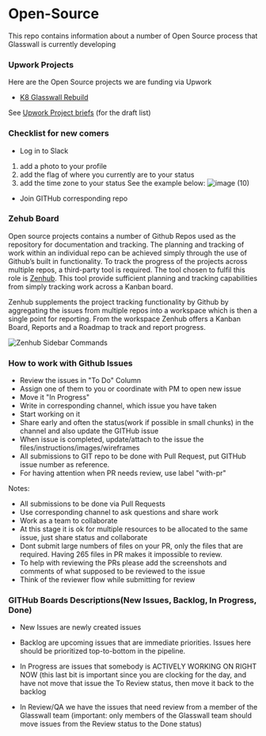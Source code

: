 # Open-Source

This repo contains information about a number of Open Source process that Glasswall is currently developing

### Upwork Projects

Here are the Open Source projects we are funding via Upwork

- [K8 Glasswall Rebuild](upwork/project-k8-glasswall-rebuild)

See [Upwork Project briefs](upwork-project-briefs.md) (for the draft list)


### Checklist for new comers
- Log in to Slack
1. add a photo to your profile
2. add the flag of where you currently are to your status
3. add the time zone to your status
See the example below: 
![image (10)](https://user-images.githubusercontent.com/10744307/75746757-8d0a8b00-5d1b-11ea-9cd7-0cb60f773f53.png)

- Join GITHub corresponding repo

### Zehub Board
Open source projects contains a number of Github Repos used as the repository for documentation and tracking. The planning and tracking of work within an individual repo can be achieved simply through the use of Github’s built in functionality. To track the progress of the projects across multiple repos, a third-party tool is required. The tool chosen to fulfil this role is [Zenhub](https://www.zenhub.com/).
This tool provide sufficient planning and tracking capabilities from simply tracking work across a Kanban board. 

Zenhub supplements the project tracking functionality by Github by aggregating the issues from multiple repos into a workspace which is then a single point for reporting. From the workspace Zenhub offers a Kanban Board, Reports and a Roadmap to track and report progress.

![Zenhub Sidebar Commands](img/zenhub_sidebar_commands.png)

### How to work with Github Issues
- Review the issues in "To Do" Column
- Assign one of them to you or coordinate with PM to open new issue
- Move it "In Progress"
- Write in corresponding channel, which issue you have taken
- Start working on it
- Share early and often the status(work if possible in small chunks) in the channel and also update the GITHub issue
- When issue is completed, update/attach to the issue the files/instructions/images/wireframes
- All submissions to GIT repo to be done with Pull Request, put GITHub issue number as reference.
- For having attention when PR needs review, use label "with-pr"

Notes:
- All submissions to be done via Pull Requests
- Use corresponding channel to ask questions and share work
- Work as a team to collaborate
- At this stage it is ok for multiple resources to be allocated to the same issue, just share status and collaborate
- Dont submit large numbers of files on your PR, only the files that are required. Having 265 files in PR makes it impossible to review. 
- To help with reviewing the PRs please add the screenshots and comments of what supposed to be reviewed to the issue
- Think of the reviewer flow while submitting for review

### GITHub Boards Descriptions(New Issues, Backlog, In Progress, Done)

-  New Issues are newly created issues 

-  Backlog are upcoming issues that are immediate priorities. Issues here should be prioritized top-to-bottom in the pipeline.

-  In Progress are issues that somebody is ACTIVELY WORKING ON RIGHT NOW (this last bit is important since you are clocking for the day, and have not move that issue the To Review status, then move it back to the backlog

-  In Review/QA we have the issues that need review from a member of the Glasswall team (important: only members of the Glasswall team should move issues from the Review status to the Done status)

